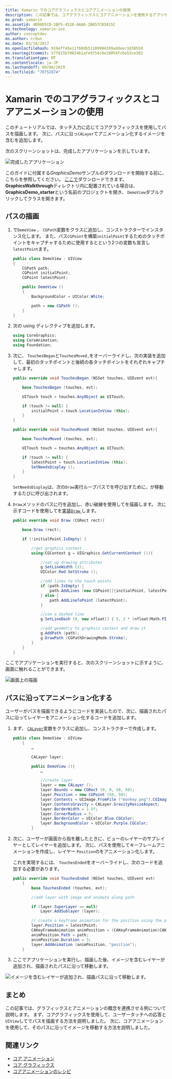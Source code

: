 ```yaml
---
title: Xamarin でのコアグラフィックスとコアアニメーションの使用
description: この記事では、コアグラフィックスとコアアニメーションを使用するアプリケーションを作成する手順について説明します。 この例では、ユーザータッチに応答して画面上に描画する方法について説明します。また、画像をアニメーション化してパスに沿って移動する方法も示します。
ms.prod: xamarin
ms.assetid: 4B96D5CD-1BF5-4520-AAA6-2B857C83815C
ms.technology: xamarin-ios
author: conceptdev
ms.author: crdun
ms.date: 03/18/2017
ms.openlocfilehash: 919eff45e11f60db51109904269addeec1038558
ms.sourcegitcommit: 57f815bf0024b1afe9754c0e28054fc0a53ce302
ms.translationtype: MT
ms.contentlocale: ja-JP
ms.lasthandoff: 09/06/2019
ms.locfileid: "70752874"
---
```

# <a name="using-core-graphics-and-core-animation-in-xamarinios"></a>Xamarin でのコアグラフィックスとコアアニメーションの使用

このチュートリアルでは、タッチ入力に応じてコアグラフィックスを使用してパスを描画します。 次に、パスに沿っ`CALayer`てアニメーション化するイメージを含むを追加します。

次のスクリーンショットは、完成したアプリケーションを示しています。

![](graphics-animation-walkthrough-images/00-final-app.png "完成したアプリケーション")

このガイドに付属する*GraphicsDemo*サンプルのダウンロードを開始する前に、こちらを参照してください。 [ここで](https://docs.microsoft.com/samples/xamarin/ios-samples/graphicsandanimation)ダウンロードできます。 **GraphicsWalkthrough**ディレクトリ内に配置されている場合は、 **GraphicsDemo_starter**という名前のプロジェクトを開き、 `DemoView`ダブルクリックしてクラスを開きます。

## <a name="drawing-a-path"></a>パスの描画

1. で`DemoView` 、 `CGPath`変数をクラスに追加し、コンストラクターでインスタンス化します。 また、パス`CGPoint`を構築`initialPoint`するためのタッチポイントをキャプチャするために使用するとという2つの変数も宣言し`latestPoint`ます。

    ```csharp
    public class DemoView : UIView
    {
        CGPath path;
        CGPoint initialPoint;
        CGPoint latestPoint;

        public DemoView ()
        {
            BackgroundColor = UIColor.White;

            path = new CGPath ();
        }
    }
    ```

2. 次の using ディレクティブを追加します。

    ```csharp
    using CoreGraphics;
    using CoreAnimation;
    using Foundation;
    ```

3. 次に、 `TouchesBegan`と`TouchesMoved,`をオーバーライドし、次の実装を追加して、最初のタッチポイントと後続の各タッチポイントをそれぞれキャプチャします。

    ```csharp
    public override void TouchesBegan (NSSet touches, UIEvent evt){

        base.TouchesBegan (touches, evt);

        UITouch touch = touches.AnyObject as UITouch;

        if (touch != null) {
            initialPoint = touch.LocationInView (this);
        }
    }

    public override void TouchesMoved (NSSet touches, UIEvent evt){

        base.TouchesMoved (touches, evt);

        UITouch touch = touches.AnyObject as UITouch;

        if (touch != null) {
            latestPoint = touch.LocationInView (this);
            SetNeedsDisplay ();
        }
    }
    ```

    `SetNeedsDisplay`は、次の`Draw`実行ループパスでを呼び出すために、が移動するたびに呼び出されます。

4. `Draw`メソッドのパスに行を追加し、赤い破線を使用してを描画します。 次に示すコードを使用してを[実装`Draw` ](~/ios/platform/graphics-animation-ios/core-graphics.md)します。

    ```csharp
    public override void Draw (CGRect rect){

        base.Draw (rect);

        if (!initialPoint.IsEmpty) {

            //get graphics context
            using(CGContext g = UIGraphics.GetCurrentContext ()){

                //set up drawing attributes
                g.SetLineWidth (2);
                UIColor.Red.SetStroke ();

                //add lines to the touch points
                if (path.IsEmpty) {
                    path.AddLines (new CGPoint[]{initialPoint, latestPoint});
                } else {
                    path.AddLineToPoint (latestPoint);
                }

                //use a dashed line
                g.SetLineDash (0, new nfloat[] { 5, 2 * (nfloat)Math.PI });

                //add geometry to graphics context and draw it
                g.AddPath (path);
                g.DrawPath (CGPathDrawingMode.Stroke);
            }
        }
    }
    ```

ここでアプリケーションを実行すると、次のスクリーンショットに示すように、画面に触れることができます。

![](graphics-animation-walkthrough-images/01-path.png "画面上の描画")

## <a name="animating-along-a-path"></a>パスに沿ってアニメーション化する

ユーザーがパスを描画できるようにコードを実装したので、次に、描画されたパスに沿ってレイヤーをアニメーション化するコードを追加します。

1. まず、 [`CALayer`](~/ios/platform/graphics-animation-ios/core-animation.md)変数をクラスに追加し、コンストラクターで作成します。

    ```csharp
    public class DemoView : UIView
        {
            …

            CALayer layer;

            public DemoView (){
                …

                //create layer
                layer = new CALayer ();
                layer.Bounds = new CGRect (0, 0, 50, 50);
                layer.Position = new CGPoint (50, 50);
                layer.Contents = UIImage.FromFile ("monkey.png").CGImage;
                layer.ContentsGravity = CALayer.GravityResizeAspect;
                layer.BorderWidth = 1.5f;
                layer.CornerRadius = 5;
                layer.BorderColor = UIColor.Blue.CGColor;
                layer.BackgroundColor = UIColor.Purple.CGColor;
            }
    ```

2. 次に、ユーザーが画面から指を離したときに、ビューのレイヤーのサブレイヤーとしてレイヤーを追加します。 次に、パスを使用してキーフレームアニメーションを作成し、レイヤー `Position`のをアニメーション化します。

    これを実現するには、 `TouchesEnded`をオーバーライドし、次のコードを追加する必要があります。

    ```csharp
    public override void TouchesEnded (NSSet touches, UIEvent evt)
        {
            base.TouchesEnded (touches, evt);

            //add layer with image and animate along path

            if (layer.SuperLayer == null)
                Layer.AddSublayer (layer);

            // create a keyframe animation for the position using the path
            layer.Position = latestPoint;
            CAKeyFrameAnimation animPosition = (CAKeyFrameAnimation)CAKeyFrameAnimation.FromKeyPath ("position");
            animPosition.Path = path;
            animPosition.Duration = 3;
            layer.AddAnimation (animPosition, "position");
        }
    ```

3. ここでアプリケーションを実行し、描画した後、イメージを含むレイヤーが追加され、描画されたパスに沿って移動します。

![](graphics-animation-walkthrough-images/00-final-app.png "イメージを含むレイヤーが追加され、描画パスに沿って移動します。")

## <a name="summary"></a>まとめ

この記事では、グラフィックスとアニメーションの概念を連携させる例について説明します。 まず、コアグラフィックスを使用して、ユーザータッチへの応答と`UIView`してでパスを描画する方法を説明しました。 次に、コアアニメーションを使用して、そのパスに沿ってイメージを移動する方法を説明しました。

## <a name="related-links"></a>関連リンク

- [コア アニメーション](~/ios/platform/graphics-animation-ios/core-animation.md)
- [コア グラフィックス](~/ios/platform/graphics-animation-ios/core-graphics.md)
- [コアアニメーションのレシピ](https://github.com/xamarin/recipes/tree/master/Recipes/ios/animation/coreanimation)
